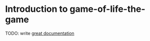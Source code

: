 # Introduction to game-of-life-the-game

TODO: write [great documentation](http://jacobian.org/writing/great-documentation/what-to-write/)
